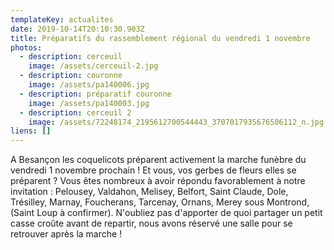 ```yaml
---
templateKey: actualites
date: 2019-10-14T20:10:30.903Z
title: Préparatifs du rassemblement régional du vendredi 1 novembre
photos:
  - description: cerceuil
    image: /assets/cerceuil-2.jpg
  - description: couronne
    image: /assets/pa140006.jpg
  - description: préparatif couronne
    image: /assets/pa140003.jpg
  - description: cerceuil 2
    image: /assets/72248174_2195612700544443_3707017935676506112_n.jpg
liens: []
---
```

A Besançon les coquelicots préparent activement la marche funèbre du vendredi 1 novembre prochain !
Et vous, vos gerbes de fleurs elles se préparent ?
Vous êtes nombreux à avoir répondu favorablement à notre invitation : Pelousey, Valdahon, Melisey, Belfort, Saint Claude, Dole, Trésilley, Marnay, Foucherans, Tarcenay, Ornans, Merey sous Montrond, (Saint Loup à confirmer).
N'oubliez pas d'apporter de quoi partager un petit casse croûte avant de repartir, nous avons réservé une salle pour se retrouver après la marche !
